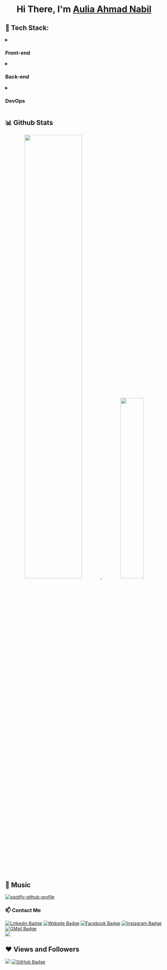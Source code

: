 <h1 align="center">Hi There, I'm <a href="https://github.com/BrondoL">Aulia Ahmad Nabil</a></h1>

## 🚀 Tech Stack:
<details>
  <summary><h3>Front-end</h3></summary>
  
![React](https://img.shields.io/badge/react-%2320232a.svg?style=for-the-badge&logo=react&logoColor=%2361DAFB)
![Next JS](https://img.shields.io/badge/Next-black?style=for-the-badge&logo=next.js&logoColor=white)
![Vue](https://img.shields.io/badge/vuejs-%2335495e.svg?style=for-the-badge&logo=vuedotjs&logoColor=%234FC08D)
![TypeScript](https://img.shields.io/badge/typescript-%23007ACC.svg?style=for-the-badge&logo=typescript&logoColor=white)
![Flutter](https://img.shields.io/badge/Flutter-%2302569B.svg?style=for-the-badge&logo=Flutter&logoColor=white)
<br>
![Bootstrap](https://img.shields.io/badge/bootstrap-%23563D7C.svg?style=for-the-badge&logo=bootstrap&logoColor=white)
![Tailwind](https://img.shields.io/badge/tailwindcss-%2338B2AC.svg?style=for-the-badge&logo=tailwind-css&logoColor=white)
![MUI](https://img.shields.io/badge/MUI-%230081CB.svg?style=for-the-badge&logo=mui&logoColor=white)
![Ant-Design](https://img.shields.io/badge/-AntDesign-%230170FE?style=for-the-badge&logo=ant-design&logoColor=white)
![Styled Components](https://img.shields.io/badge/styled--components-DB7093?style=for-the-badge&logo=styled-components&logoColor=white)
<br>
![Story Book](https://img.shields.io/badge/storybook-FF4785?style=for-the-badge&logo=storybook&logoColor=white)
![ES Lint](https://img.shields.io/badge/eslint-3A33D1?style=for-the-badge&logo=eslint&logoColor=white)
![Redux](https://img.shields.io/badge/Redux-593D88?style=for-the-badge&logo=redux&logoColor=white)
</details>

<details>
  <summary><h3>Back-end</h3></summary>
  
![Laravel](https://img.shields.io/badge/laravel-%23FF2D20.svg?style=for-the-badge&logo=laravel&logoColor=white)
![Go](https://img.shields.io/badge/go-%2300ADD8.svg?style=for-the-badge&logo=go&logoColor=white)
![NodeJS](https://img.shields.io/badge/node.js-6DA55F?style=for-the-badge&logo=node.js&logoColor=white)
![Python](https://img.shields.io/badge/python-3670A0?style=for-the-badge&logo=python&logoColor=ffdd54)
<br>
![Postgres](https://img.shields.io/badge/postgres-%23316192.svg?style=for-the-badge&logo=postgresql&logoColor=white)
![MySQL](https://img.shields.io/badge/mysql-%2300f.svg?style=for-the-badge&logo=mysql&logoColor=white)
![MongoDB](https://img.shields.io/badge/MongoDB-%234ea94b.svg?style=for-the-badge&logo=mongodb&logoColor=white)
![Redis](https://img.shields.io/badge/redis-%23DD0031.svg?style=for-the-badge&logo=redis&logoColor=white)
<br>
![Swagger](https://img.shields.io/badge/Swagger-85EA2D?style=for-the-badge&logo=Swagger&logoColor=white)
</details>
  
<details>
  <summary><h3>DevOps</h3></summary>
  
![Docker](https://img.shields.io/badge/docker-%230db7ed.svg?style=for-the-badge&logo=docker&logoColor=white)
![Kubernetes](https://img.shields.io/badge/kubernetes-%23326ce5.svg?style=for-the-badge&logo=kubernetes&logoColor=white)
![Helm](https://img.shields.io/badge/Helm-0F1689?style=for-the-badge&logo=Helm&labelColor=0F1689)
<br>
![Terraform](https://img.shields.io/badge/terraform-%235835CC.svg?style=for-the-badge&logo=terraform&logoColor=white)
![Ansible](https://img.shields.io/badge/ansible-%231A1918.svg?style=for-the-badge&logo=ansible&logoColor=white)
<br>
![GitLab CI](https://img.shields.io/badge/gitlab%20ci-%23181717.svg?style=for-the-badge&logo=gitlab&logoColor=white)
![Jenkins](https://img.shields.io/badge/jenkins-%232C5263.svg?style=for-the-badge&logo=jenkins&logoColor=white)
![Nginx](https://img.shields.io/badge/nginx-%23009639.svg?style=for-the-badge&logo=nginx&logoColor=white)
<br>
![Kibana](https://img.shields.io/badge/Kibana-005571?style=for-the-badge&logo=Kibana&logoColor=white)
![Grafana](https://img.shields.io/badge/Grafana-F2F4F9?style=for-the-badge&logo=grafana&logoColor=orange&labelColor=F2F4F9)
![Prometheus](https://img.shields.io/badge/Prometheus-E6522C?style=for-the-badge&logo=Prometheus&logoColor=white)
<br>
![Fluentd](https://img.shields.io/badge/Fluentd-599CD0?style=for-the-badge&logo=fluentd&logoColor=white&labelColor=599CD0)
![Elastic Search](https://img.shields.io/badge/Elastic_Search-005571?style=for-the-badge&logo=elasticsearch&logoColor=white)
</details>

## 📊 Github Stats
<p align="center">
  <a href="https://github.com/brondol">
    <img width="60.2%" src="https://github-readme-stats-eight-theta.vercel.app/api?username=brondol&show_icons=true&include_all_commits=true&count_private=true&theme=vision-friendly-dark&title_color=58a6ff" />
    <img width="38.4%" src="https://github-readme-stats-eight-theta.vercel.app/api/top-langs/?username=brondol&langs_count=10&count_private=true&layout=compact&theme=vision-friendly-dark&title_color=58a6ff" />
  </a>
 </p>

## 🎵 Music
[![spotify-github-profile](https://spotify-github-profile.vercel.app/api/view?uid=pc7vio8jwsp40r5nqmhj2dxtt&cover_image=true&theme=default)](https://spotify-github-profile.vercel.app/api/view?uid=pc7vio8jwsp40r5nqmhj2dxtt&redirect=true)

### 📫 Contact Me
[![Linkedin Badge](https://img.shields.io/badge/-LinkedIn-0e76a8?style=flat-square&logo=Linkedin&logoColor=white)](https://www.linkedin.com/in/auliaahmadnabil/)
[![Website Badge](https://img.shields.io/badge/Website-3b5998?style=flat-square&logo=google-chrome&logoColor=white)](https://brondol.github.io/)
[![Facebook Badge](https://img.shields.io/badge/-Facebook-00acee?style=flat-square&logo=Facebook&logoColor=white)](https://www.facebook.com/auliaahmad.nabil)
[![Instagram Badge](https://img.shields.io/badge/-Instagram-e4405f?style=flat-square&logo=Instagram&logoColor=white)](https://instagram.com/auliaahmadnabil/)
[![GMail Badge](https://img.shields.io/badge/-Gmail-D1483E?style=flat-square&logo=Gmail&logoColor=white)](mailto:nabilunited2@gmail.com)
<br>
<a href="https://www.codewars.com/users/BrondoL/"><img src="https://www.codewars.com/users/BrondoL/badges/large"/></a>

## ❤ Views and Followers
<img src="https://komarev.com/ghpvc/?username=BrondoL">
<a href="https://github.com/BrondoL?tab=followers"><img src="https://img.shields.io/github/followers/BrondoL?label=Followers&style=social" alt="GitHub Badge"></a>
